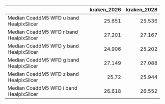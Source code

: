 |                                         |   kraken_2026 |   kraken_2028 |
|:----------------------------------------|--------------:|--------------:|
| Median CoaddM5 WFD u band HealpixSlicer |        25.651 |        25.536 |
| Median CoaddM5 WFD r band HealpixSlicer |        27.201 |        27.167 |
| Median CoaddM5 WFD y band HealpixSlicer |        24.906 |        25.202 |
| Median CoaddM5 WFD g band HealpixSlicer |        27.149 |        27.088 |
| Median CoaddM5 WFD z band HealpixSlicer |        25.72  |        25.944 |
| Median CoaddM5 WFD i band HealpixSlicer |        26.618 |        26.552 |
